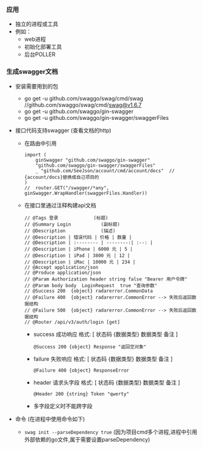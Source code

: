 ### 应用
- 独立的进程或工具
- 例如：
	- web进程
	- 初始化部署工具
	- 后台POLLER

### 生成swagger文档
- 安装需要用到的包
	- go get -u github.com/swaggo/swag/cmd/swag  //github.com/swaggo/swag/cmd/swag@v1.6.7
	- go get -u github.com/swaggo/gin-swagger
	- go get -u github.com/swaggo/gin-swagger/swaggerFiles
- 接口代码支持swagger (查看文档的http)
	- 在路由中引用
		```
		import (
			ginSwagger "github.com/swaggo/gin-swagger"
			"github.com/swaggo/gin-swagger/swaggerFiles"
			_ "github.com/SeeJson/account/cmd/account/docs"  // {account/docs}替换成自己项目的
		)
		//	router.GET("/swagger/*any", ginSwagger.WrapHandler(swaggerFiles.Handler))
		```
	- 在接口里通过注释构建api文档
		```
		// @Tags 登录				(标题)
		// @Summary Login     		(副标题)
		// @Description 			(描述)
		// @Description | 错误代码 | 价格 | 数量 |
		// @Description | :-------- | --------:| :--: |
		// @Description | iPhone | 6000 元 | 5 |
		// @Description | iPad | 3800 元 | 12 |
		// @Description | iMac | 10000 元 | 234 |
		// @Accept application/json
		// @Produce application/json
		// @Param Authorization header string false "Bearer 用户令牌"
		// @Param body body  LoginRequest  true "查询参数"
		// @Success 200  {object} radarerror.CommonData
		// @Failure 400  {object} radarerror.CommonError --> 失败后返回数据结构
		// @Failure 500  {object} radarerror.CommonError --> 失败后返回数据结构
		// @Router /api/v3/auth/login [get]
		```

		- success 成功响应 格式: [ 状态码 {数据类型} 数据类型 备注 ]
			```
			@Success 200 {object} Response "返回空对象"
			```
		- failure 失败响应 格式: [ 状态码 {数据类型} 数据类型 备注 ]
			```
			@Failure 400 {object} ResponseError
			```
		- header 请求头字段 格式: [ 状态码 {数据类型} 数据类型 备注 ]
			```
			@Header 200 {string} Token "qwerty"
			```
		- 多字段定义时不能跨字段
		
- 命令 (在进程中使用命令如下)
	- `swag init --parseDependency true` (因为项目cmd多个进程,进程中引用外部依赖的go文件,属于需要设置parseDependency)